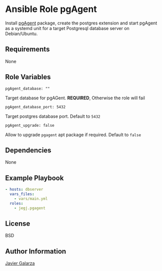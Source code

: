 Ansible Role pgAgent
=========

Install [pgAgent](https://www.pgadmin.org/docs/pgadmin4/development/pgagent.html) package, create the postgres extension and start pgAgent as a systemd unit for a target Postgresql database server on Debian/Ubuntu.

Requirements
------------

None

Role Variables
--------------

    pgAgent_database: ""

Target database for pgAGent. **REQUIRED**, Otherwise the role will fail

    pgAgent_database_port: 5432

Target postgres database port. Default to `5432`

    pgAgent_upgrade: false

Allow to upgrade `pgagent` apt package if required. Default to `false`

Dependencies
------------

None

Example Playbook
----------------

```yaml
- hosts: dbserver
  vars_files:
    - vars/main.yml
  roles:
    - jegj.pgagent
```

License
-------

BSD

Author Information
------------------

[Javier Galarza](https://jegj.github.io/resume/)
